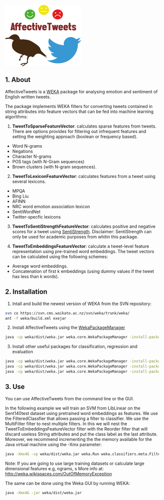 <img src="logofinal.png" alt="alt text" width="250px" height="200px">

## 1. About

AffectiveTweets is a [WEKA](http://www.cs.waikato.ac.nz/~ml/weka/) package for analysing emotion and sentiment  of English written tweets. 


The package implements WEKA filters for converting tweets contained in string attributes into feature vectors that can be fed into machine learning algorithms:

1. __TweetToSparseFeatureVector__: calculates sparse features from tweets. There are options provides for filtering out infrequent features and setting the weighting approach  (boolean or frequency based).
 * Word N-grams
 * Negations
 * Character N-grams
 * POS tags (with N-Gram sequences)
 * Brown clusters (with N-gram sequences). 

2. __TweetToLexiconFeatureVector__: calculates features from a tweet using several lexicons.
 * MPQA
 * Bing Liu
 * AFINN
 * NRC word emotion association lexicon
 * SentiWordNet
 * Twitter-specfic lexicons

3. __TweetToSentiStrengthFeatureVector__: calculates positive and negative scores for a tweet using [SentiStrength](http://sentistrength.wlv.ac.uk/). Disclaimer: SentiStrength can only be used for academic purposes from whitin this package.
 
4. __TweetToEmbeddingsFeatureVector__: calculate a tweet-level feature representation using pre-trained word embeddings. The tweet vectors can be calculated using the following schemes: 
 * Average word embeddings.
 * Concatenation of first k embeddings (using dummy values if the tweet has less than k words). 

## 2. Installation

1. Intall and build the newest version of WEKA from the SVN repository: 

```bash
svn co https://svn.cms.waikato.ac.nz/svn/weka/trunk/weka/
ant -f weka/build.xml exejar
```

2. Install AffectiveTweets using the [WekaPackageManager](http://weka.wikispaces.com/How+do+I+use+the+package+manager%3F) 

```bash
java -cp weka/dist/weka.jar weka.core.WekaPackageManager -install-package https://github.com/felipebravom/AffectiveTweets/releases/download/1.0.0/AffectiveTweets1.0.0.zip
```

3. Install other useful packages for classification, regression and evaluation

```bash
java -cp weka/dist/weka.jar weka.core.WekaPackageManager -install-package LibLINEAR
java -cp weka/dist/weka.jar weka.core.WekaPackageManager -install-package LibSVM
java -cp weka/dist/weka.jar weka.core.WekaPackageManager -install-package RankCorrelation
```


## 3. Use

You can use AffectiveTweets from the command line or the GUI.

In the following example we will train an SVM from LibLinear on the Sent140test dataset using pretrained word embeddings as features. We use the FilteredClassfier that allows passing a filter to classifier.
We use the MultiFilter filter to nest multiple filters. In this we will nest the TweetToEmbeddingsFeatureVector filter with the Reorder filter that will discard useless String attributes and put the class label as the last attribute.
Moreover, we recommend incrementing the the memory available for the Java virtual machine using the -Xmx parameter:

```bash
java -Xmx4G -cp weka/dist/weka.jar weka.Run weka.classifiers.meta.FilteredClassifier -t $HOME/wekafiles/packages/AffectiveTweets/data/sent140test.arff -split-percentage 66 -F "weka.filters.MultiFilter -F \"weka.filters.unsupervised.attribute.TweetToEmbeddingsFeatureVector -I 1 -B $HOME/wekafiles/packages/AffectiveTweets/resources/w2v.twitter.edinburgh.100d.csv.gz -S 0 -K 15 -L -O\" -F \"weka.filters.unsupervised.attribute.Reorder -R 4-last,3\"" -W weka.classifiers.functions.LibLINEAR -- -S 1 -C 1.0 -E 0.001 -B 1.0 -L 0.1 -I 1000
```
Note: If you are going to use large training datasets or calculate large dimensional features e.g, ngrams, s
More info at: http://weka.wikispaces.com/OutOfMemoryException

The same can be done using the Weka GUI by running WEKA:

```bash
java -Xmx4G -jar weka/dist/weka.jar 
```


